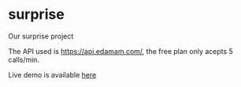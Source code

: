# surprise
Our surprise project

The API used is https://api.edamam.com/, the free plan only acepts 5 calls/min.

Live demo is available [here](https://marsamak.github.io/surprise/)
